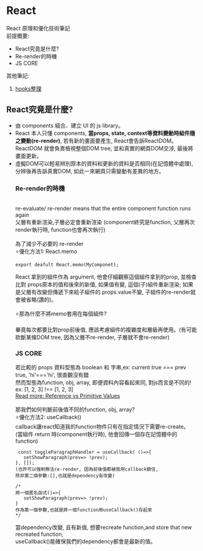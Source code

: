 # React 
React 原理和優化技術筆記<br/>
前提概要:
<ul>
<li>React究竟是什麼?</li>
<li>Re-render的時機</li>
<li>JS CORE</li>
</ul>
其他筆記:
<ol>
  <li><a href="https://github.com/yuchi0307/React-optimization/tree/main/React%20Hooks">hooks整理</a></li>
</ol>
<h2>React究竟是什麼?</h2>

<ul>
<li>由 components 組合、建立 UI 的 js library。</li>
<li>React 本人只懂 components, <strong>當props, state, context等資料變動時組件隨之變動(re-render)</strong>, 若有新的畫面要產生, React會告訴ReactDOM。
ReactDOM 就會負責檢視整個DOM tree, 並和真實的網頁DOM交涉, 最後將畫面更新。</li>
<li>虛擬DOM可以輕易辨別原本的資料和更新的資料是否相同(在記憶體中處理), 分辨後再告訴真實DOM, 如此一來網頁只需變動有差異的地方。</li>
  
<h3>Re-render的時機</h3><br/>
 re-evaluate/ re-render means that the entire component function runs again<br/>
父層有重新渲染,子層必定會重新渲染 (component終究是function, 父層再次render執行時, function也會再次執行)<br/>
<br/>為了減少不必要的 re-render<br/>
⭐優化方法1: React.memo

```
export deafult React.memo(MyComponet);
```
React 拿到的組件作為 argument, 他會仔細觀察這個組件拿到的prop, 並檢查比對 props原本的值和後來的新值, 如果值有變, 這個(子)組件重新渲染; 如果是父層有改變但傳遞下來給子組件的 props.value不變, 子組件的re-render就會被省略(讚的)。<br/>
<br/>
⭐那為什麼不將memo套用在每個組件?<br/>
<br/>
畢竟每次都要比對prop前後值, 應該考慮組件的複雜度和層級再使用。(有可能砍斷某條DOM tree, 因為父層不re-render, 子層就不會re-render)

<h3>JS CORE</h3>
若比較的 props 資料型態為 boolean 和 字串,ex: current true === prev true, 'hi'==='hi', 很直觀沒有錯<br/>
然而型態為function, obj, array, 即便資料內容看起來同, 對js而言是不同的!<br/>
ex: [1, 2, 3] !== [1, 2, 3]<br/>
<a href="https://academind.com/tutorials/reference-vs-primitive-values">Read more: Reference vs Primitive Values</a><br/>
<br/>
那我們如何判斷前後值不同的function, obj, array?<br/>
⭐優化方法2: useCallback()<br/>
 callback讓react知道我的function物件只有在指定情況下需要re-create。<br/>
 (當組件 return 時(component執行時), 他會回傳一個存在記憶體中的function)<br/>
  
 ```
  const toggleParagraphHandler = useCallback( ()=>{
	setShowParagraph(prev=> !prev);
}, []);
(也許可以強制無法re-render, 因為前後值都被我用callback鎖住,
除非第二個參數:[],也就是dependency有改變)

/*
將一個匿名函式()=>{
	setShowParagraph(prev=> !prev);
 } 
作為第一個參數,也就是將一個function用useCallback()存起來
*/
 ```
 當dependency改變, 且有新值, 想要recreate function,and store that new recreated function,<br/>
 useCallback()能確保我們的dependency都會是最新的值。<br/>
</ul>
